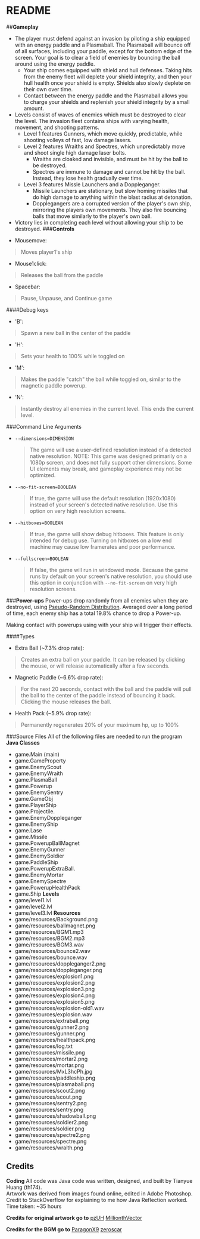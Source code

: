 README
=================================
##**Gameplay**
* The player must defend against an invasion by piloting a ship equipped with an energy paddle and a Plasmaball. The Plasmaball will bounce off of all surfaces, including your paddle, except for the bottom edge of the screen. Your goal is to clear a field of enemies by bouncing the ball around using the energy paddle.
	* Your ship comes equipped with shield and hull defenses. Taking hits from the enemy fleet will deplete your shield integrity, and then your hull health once your shield is empty. Shields also slowly deplete on their own over time.
	* Contact between the energy paddle and the Plasmaball allows you to charge your shields and replenish your shield integrity by a small amount.
* Levels consist of waves of enemies which must be destroyed to clear the level. The invasion fleet contains ships with varying health, movement, and shooting patterns.
	* Level 1 features Gunners, which move quickly, predictable, while shooting volleys of fast, low damage lasers.
	* Level 2 features Wraiths and Spectres, which unpredictably move and shoot single high damage laser bolts.
		* Wraiths are cloaked and invisible, and must be hit by the ball to be destroyed.
		* Spectres are immune to damage and cannot be hit by the ball. Instead, they lose health gradually over time.
	* Level 3 features Missle Launchers and a Doppleganger.
		* Missile Launchers are stationary, but slow homing missiles that do high damage to anything within the blast radius at detonation.
		* Dopplegangers are a corrupted version of the player's own ship, mirroring the players own movements. They also fire bouncing balls that move similarly to the player's own ball.
* Victory lies in completing each level without allowing your ship to be destroyed.
###**Controls**
- Mousemove:
> Moves player1's ship

- Mouse1click:
> Releases the ball from the paddle

- Spacebar:
> Pause, Unpause, and Continue game

####Debug keys
- 'B':
> Spawn a new ball in the center of the paddle 

- 'H':
> Sets your health to 100% while toggled on

- 'M': 
> Makes the paddle "catch" the ball while toggled on, similar to the magnetic paddle powerup.

- 'N': 
>Instantly destroy all enemies in the current level. This ends the current level.

###Command Line Arguments
- `--dimensions=DIMENSION`
   > The game will use a user-defined resolution instead of a detected native resolution. NOTE: This game was designed primarily on a 1080p screen, and does not fully support other dimensions. Some UI elements may break, and gameplay experience may not be optimized.
- `--no-fit-screen=BOOLEAN`
   > If true, the game will use the default resolution (1920x1080) instead of your screen's detected native resolution. Use this option on very high resolution screens.
- `--hitboxes=BOOLEAN`
   > If true, the game will show debug hitboxes. This feature is only intended for debug use. Turning on hitboxes on a low end machine may cause low framerates and poor performance.
- `--fullscreen=BOOLEAN`
   > If false, the game will run in windowed mode. Because the game runs by default on your screen's native resolution, you should use this option in conjunction with `--no-fit-screen` on very high resolution screens.

###**Power-ups**
Power-ups drop randomly from all enemies when they are destroyed, using [Pseudo-Random Distribution](http://wiki.teamliquid.net/dota2/Pseudo_Random_Distribution). 
Averaged over a long period of time, each enemy ship has a total 19.8% chance to drop a Power-up.

Making contact with powerups using with your ship will trigger their effects. 

####Types
- Extra Ball (~7.3% drop rate):
> Creates an extra ball on your paddle. It can be released by clicking the mouse, or will release automatically after a few seconds. 

- Magnetic Paddle (~6.6% drop rate): 
> For the next 20 seconds, contact with the ball and the paddle will pull the ball to the center of the paddle instead of bouncing it back. Clicking the mouse releases the ball.
 
- Health Pack (~5.9% drop rate): 
> Permanently regenerates 20% of your maximum hp, up to 100%

###Source Files
All of the following files are needed to run the program
**Java Classes**
* game.Main (main)
* game.GameProperty
* game.EnemyScout
* game.EnemyWraith
* game.PlasmaBall
* game.Powerup
* game.EnemySentry   
* game.GameObj
* game.PlayerShip
* game.Projectile.
* game.EnemyDoppleganger
* game.EnemyShip
* game.Lase
* game.Missile
* game.PowerupBallMagnet
* game.EnemyGunner
* game.EnemySoldier
* game.PaddleShip
* game.PowerupExtraBall.
* game.EnemyMortar
* game.EnemySpectre
* game.PowerupHealthPack
* game.Ship
**Levels**
* game/level1.lvl
* game/level2.lvl
* game/level3.lvl
**Resources**
* game/resources/Background.png
* game/resources/ballmagnet.png
* game/resources/BGM1.mp3
* game/resources/BGM2.mp3
* game/resources/BGM3.wav
* game/resources/bounce2.wav
* game/resources/bounce.wav
* game/resources/doppleganger2.png
* game/resources/doppleganger.png
* game/resources/explosion1.png
* game/resources/explosion2.png
* game/resources/explosion3.png
* game/resources/explosion4.png
* game/resources/explosion5.png
* game/resources/explosion-old1.wav
* game/resources/explosion.wav
* game/resources/extraball.png
* game/resources/gunner2.png
* game/resources/gunner.png
* game/resources/healthpack.png
* game/resources/log.txt
* game/resources/missile.png
* game/resources/mortar2.png
* game/resources/mortar.png
* game/resources/MxL3hcPh.jpg
* game/resources/paddleship.png
* game/resources/plasmaball.png
* game/resources/scout2.png
* game/resources/scout.png
* game/resources/sentry2.png
* game/resources/sentry.png
* game/resources/shadowball.png
* game/resources/soldier2.png
* game/resources/soldier.png
* game/resources/spectre2.png
* game/resources/spectre.png
* game/resources/wraith.png



Credits
-----------------------------------------
**Coding**
All code was Java code was written, designed, and built by Tianyue Huang (th174).  
Artwork was derived from images found online, edited in Adobe Photoshop.
Credit to StackOverflow for explaining to me how Java Reflection worked.
Time taken: ~35 hours

**Credits for original artwork go to**
[pzUH](http://www.gameart2d.com)
[MillionthVector](http://millionthvector.blogspot.com/)

**Credits for the BGM go to**
[ParagonX9](paragonx9.newgrounds.com)
[zeroscar](zeroscar.bandcamp.com)
